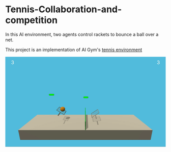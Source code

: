 # Tennis-Collaboration-and-competition
In this AI environment, two agents control rackets to bounce a ball over a net.

This project is an implementation of AI Gym's [tennis environment](https://github.com/Unity-Technologies/ml-agents/blob/master/docs/Learning-Environment-Examples.md#tennis)


![](tennis.gif)
